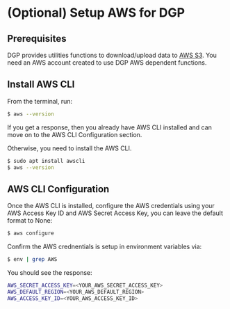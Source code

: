 (Optional) Setup AWS for DGP
============================

## Prerequisites

DGP provides utilities functions to download/upload data to [AWS S3](https://aws.amazon.com/pm/serv-s3/?trk=ps_a134p000004f2aOAAQ&trkCampaign=acq_paid_search_brand&sc_channel=PS&sc_campaign=acquisition_US&sc_publisher=Google&sc_category=Storage&sc_country=US&sc_geo=NAMER&sc_outcome=acq&sc_detail=aws%20s3&sc_content=S3_e&sc_matchtype=e&sc_segment=488982706722&sc_medium=ACQ-P|PS-GO|Brand|Desktop|SU|Storage|S3|US|EN|Text&s_kwcid=AL!4422!3!488982706722!e!!g!!aws%20s3&ef_id=CjwKCAjwndCKBhAkEiwAgSDKQf3JXhu5vTE9JDDoQpvQTUcRHNW2ugabpbhrGzns97aLMOvopVZMzRoCavEQAvD_BwE:G:s&s_kwcid=AL!4422!3!488982706722!e!!g!!aws%20s3). You need an AWS account created to use DGP AWS dependent functions.

## Install AWS CLI

From the terminal, run:

```sh
$ aws --version
```
If you get a response, then you already have AWS CLI installed and can move on to the AWS CLI Configuration section.

Otherwise, you need to install the AWS CLI.

```sh
$ sudo apt install awscli
$ aws --version
```

## AWS CLI Configuration
Once the AWS CLI is installed, configure the AWS credentials using your AWS Access Key ID and AWS Secret Access Key, you can leave the default format to None:

```sh
$ aws configure
```

Confirm the AWS crednentials is setup in environment variables via:

```sh
$ env | grep AWS
```

You should see the response:

```sh
AWS_SECRET_ACCESS_KEY=<YOUR_AWS_SECRET_ACCESS_KEY>
AWS_DEFAULT_REGION=<YOUR_AWS_DEFAULT_REGION>
AWS_ACCESS_KEY_ID=<YOUR_AWS_ACCESS_KEY_ID>
```
